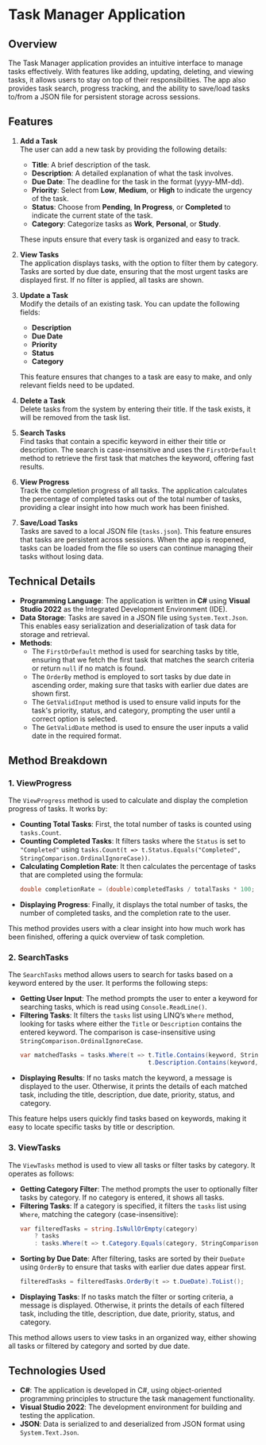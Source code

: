 # Task Manager Application

## Overview
The Task Manager application provides an intuitive interface to manage tasks effectively. With features like adding, updating, deleting, and viewing tasks, it allows users to stay on top of their responsibilities. The app also provides task search, progress tracking, and the ability to save/load tasks to/from a JSON file for persistent storage across sessions.

## Features

1. **Add a Task**  
   The user can add a new task by providing the following details:
   - **Title**: A brief description of the task.
   - **Description**: A detailed explanation of what the task involves.
   - **Due Date**: The deadline for the task in the format (yyyy-MM-dd).
   - **Priority**: Select from **Low**, **Medium**, or **High** to indicate the urgency of the task.
   - **Status**: Choose from **Pending**, **In Progress**, or **Completed** to indicate the current state of the task.
   - **Category**: Categorize tasks as **Work**, **Personal**, or **Study**.

   These inputs ensure that every task is organized and easy to track.

2. **View Tasks**  
   The application displays tasks, with the option to filter them by category. Tasks are sorted by due date, ensuring that the most urgent tasks are displayed first. If no filter is applied, all tasks are shown.

3. **Update a Task**  
   Modify the details of an existing task. You can update the following fields:
   - **Description**
   - **Due Date**
   - **Priority**
   - **Status**
   - **Category**

   This feature ensures that changes to a task are easy to make, and only relevant fields need to be updated.

4. **Delete a Task**  
   Delete tasks from the system by entering their title. If the task exists, it will be removed from the task list.

5. **Search Tasks**  
   Find tasks that contain a specific keyword in either their title or description. The search is case-insensitive and uses the `FirstOrDefault` method to retrieve the first task that matches the keyword, offering fast results.

6. **View Progress**  
   Track the completion progress of all tasks. The application calculates the percentage of completed tasks out of the total number of tasks, providing a clear insight into how much work has been finished.

7. **Save/Load Tasks**  
   Tasks are saved to a local JSON file (`tasks.json`). This feature ensures that tasks are persistent across sessions. When the app is reopened, tasks can be loaded from the file so users can continue managing their tasks without losing data.

## Technical Details

- **Programming Language**: The application is written in **C#** using **Visual Studio 2022** as the Integrated Development Environment (IDE).
- **Data Storage**: Tasks are saved in a JSON file using `System.Text.Json`. This enables easy serialization and deserialization of task data for storage and retrieval.
- **Methods**: 
  - The `FirstOrDefault` method is used for searching tasks by title, ensuring that we fetch the first task that matches the search criteria or return `null` if no match is found.
  - The `OrderBy` method is employed to sort tasks by due date in ascending order, making sure that tasks with earlier due dates are shown first.
  - The `GetValidInput` method is used to ensure valid inputs for the task's priority, status, and category, prompting the user until a correct option is selected.
  - The `GetValidDate` method is used to ensure the user inputs a valid date in the required format.

## Method Breakdown

### 1. **ViewProgress**  
   The `ViewProgress` method is used to calculate and display the completion progress of tasks. It works by:
   - **Counting Total Tasks**: First, the total number of tasks is counted using `tasks.Count`.
   - **Counting Completed Tasks**: It filters tasks where the `Status` is set to `"Completed"` using `tasks.Count(t => t.Status.Equals("Completed", StringComparison.OrdinalIgnoreCase))`.
   - **Calculating Completion Rate**: It then calculates the percentage of tasks that are completed using the formula:
     ```csharp
     double completionRate = (double)completedTasks / totalTasks * 100;
     ```
   - **Displaying Progress**: Finally, it displays the total number of tasks, the number of completed tasks, and the completion rate to the user.

   This method provides users with a clear insight into how much work has been finished, offering a quick overview of task completion.

### 2. **SearchTasks**  
   The `SearchTasks` method allows users to search for tasks based on a keyword entered by the user. It performs the following steps:
   - **Getting User Input**: The method prompts the user to enter a keyword for searching tasks, which is read using `Console.ReadLine()`.
   - **Filtering Tasks**: It filters the `tasks` list using LINQ’s `Where` method, looking for tasks where either the `Title` or `Description` contains the entered keyword. The comparison is case-insensitive using `StringComparison.OrdinalIgnoreCase`.
     ```csharp
     var matchedTasks = tasks.Where(t => t.Title.Contains(keyword, StringComparison.OrdinalIgnoreCase) ||
                                         t.Description.Contains(keyword, StringComparison.OrdinalIgnoreCase)).ToList();
     ```
   - **Displaying Results**: If no tasks match the keyword, a message is displayed to the user. Otherwise, it prints the details of each matched task, including the title, description, due date, priority, status, and category.

   This feature helps users quickly find tasks based on keywords, making it easy to locate specific tasks by title or description.

### 3. **ViewTasks**  
   The `ViewTasks` method is used to view all tasks or filter tasks by category. It operates as follows:
   - **Getting Category Filter**: The method prompts the user to optionally filter tasks by category. If no category is entered, it shows all tasks.
   - **Filtering Tasks**: If a category is specified, it filters the `tasks` list using `Where`, matching the category (case-insensitive):
     ```csharp
     var filteredTasks = string.IsNullOrEmpty(category)
         ? tasks
         : tasks.Where(t => t.Category.Equals(category, StringComparison.OrdinalIgnoreCase)).ToList();
     ```
   - **Sorting by Due Date**: After filtering, tasks are sorted by their `DueDate` using `OrderBy` to ensure that tasks with earlier due dates appear first.
     ```csharp
     filteredTasks = filteredTasks.OrderBy(t => t.DueDate).ToList();
     ```
   - **Displaying Tasks**: If no tasks match the filter or sorting criteria, a message is displayed. Otherwise, it prints the details of each filtered task, including the title, description, due date, priority, status, and category.

   This method allows users to view tasks in an organized way, either showing all tasks or filtered by category and sorted by due date.

## Technologies Used

- **C#**: The application is developed in C#, using object-oriented programming principles to structure the task management functionality.
- **Visual Studio 2022**: The development environment for building and testing the application.
- **JSON**: Data is serialized to and deserialized from JSON format using `System.Text.Json`.
